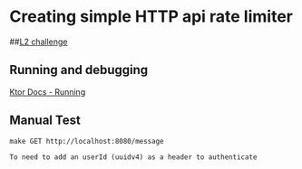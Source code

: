 # Creating simple HTTP api rate limiter

##[L2 challenge](https://thorn-paperback-665.notion.site/L2-Coding-Challenge-f55f26875e1c4871b528f07e109c0e52)

## Running and debugging
[Ktor Docs - Running](https://ktor.io/docs/running.html)

## Manual Test

    make GET http://localhost:8080/message 

    To need to add an userId (uuidv4) as a header to authenticate


